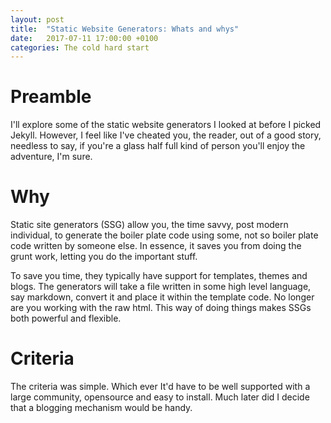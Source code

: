 ```yaml
---
layout: post
title:  "Static Website Generators: Whats and whys"
date:   2017-07-11 17:00:00 +0100
categories: The cold hard start
---
```


# Preamble
I'll explore some of the static website generators I looked at before I picked Jekyll. However, I feel like I've cheated you, the reader, out of a good story, needless to say, if you're a glass half full kind of person you'll enjoy the adventure, I'm sure.

# Why
Static site generators (SSG) allow you, the time savvy, post modern individual, to generate the boiler plate code using some, not so boiler plate code written by someone else. In essence, it saves you from doing the grunt work, letting you do the important stuff.

To save you time, they typically have support for templates, themes and blogs. The generators will take a file written in some high level language, say markdown, convert it and place it within the template code. No longer are you working with the raw html. This way of doing things makes SSGs both powerful and flexible.

# Criteria
The criteria was simple. Which ever It'd have to be well supported with a large community, opensource and easy to install. Much later did I decide that a blogging mechanism would be handy.


